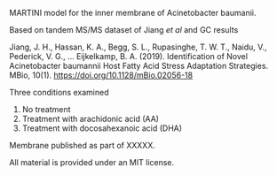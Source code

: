 MARTINI model for the inner membrane of Acinetobacter baumanii.

Based on tandem MS/MS dataset of Jiang *et al* and GC results

Jiang, J. H., Hassan, K. A., Begg, S. L., Rupasinghe, T. W. T., Naidu, V., Pederick, V. G., … Eijkelkamp, B. A. (2019). Identification of Novel Acinetobacter baumannii Host Fatty Acid Stress Adaptation Strategies. MBio, 10(1). https://doi.org/10.1128/mBio.02056-18

Three conditions examined

1. No treatment
2. Treatment with arachidonic acid (AA)
3. Treatment with docosahexanoic acid (DHA)

Membrane published as part of XXXXX.

All material is provided under an MIT license.


